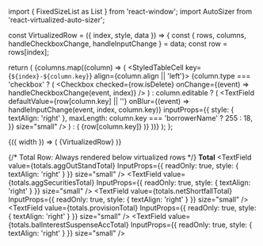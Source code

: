 import { FixedSizeList as List } from 'react-window';
import AutoSizer from 'react-virtualized-auto-sizer';


const VirtualizedRow = ({ index, style, data }) => {
  const { rows, columns, handleCheckboxChange, handleInputChange } = data;
  const row = rows[index];

  return (
    <TableRow key={index} style={style}>
      {columns.map((column) => (
        <StyledTableCell key={`${index}-${column.key}`} align={column.align || 'left'}>
          {column.type === 'checkbox' ? (
            <Checkbox
              checked={row.isDelete}
              onChange={(event) => handleCheckboxChange(event, index)}
            />
          ) : column.editable ? (
            <TextField
              defaultValue={row[column.key] || ''}
              onBlur={(event) => handleInputChange(event, index, column.key)}
              inputProps={{
                style: { textAlign: 'right' },
                maxLength: column.key === 'borrowerName' ? 255 : 18,
              }}
              size="small"
            />
          ) : (
            <span>{row[column.key]}</span>
          )}
        </StyledTableCell>
      ))}
    </TableRow>
  );
};




<TableBody>
  <AutoSizer disableHeight>
    {({ width }) => (
      <List
        height={400}
        itemCount={rows.length}
        itemSize={50}
        width={width}
        itemData={{ rows, columns, handleCheckboxChange, handleInputChange }}
      >
        {VirtualizedRow}
      </List>
    )}
  </AutoSizer>

  {/* Total Row: Always rendered below virtualized rows */}
  <TableRow>
    <StyledTableCell colSpan={2} align="center"><b>Total</b></StyledTableCell>
    <StyledTableCell align="center">
      <TextField value={totals.aggOutStandTotal} InputProps={{ readOnly: true, style: { textAlign: 'right' } }} size="small" />
    </StyledTableCell>
    <StyledTableCell align="center">
      <TextField value={totals.aggSecuritiesTotal} InputProps={{ readOnly: true, style: { textAlign: 'right' } }} size="small" />
    </StyledTableCell>
    <StyledTableCell align="center">
      <TextField value={totals.netShortfallTotal} InputProps={{ readOnly: true, style: { textAlign: 'right' } }} size="small" />
    </StyledTableCell>
    <StyledTableCell align="center">
      <TextField value={totals.provisionTotal} InputProps={{ readOnly: true, style: { textAlign: 'right' } }} size="small" />
    </StyledTableCell>
    <StyledTableCell align="center">
      <TextField value={totals.balInterestSuspenseAccTotal} InputProps={{ readOnly: true, style: { textAlign: 'right' } }} size="small" />
    </StyledTableCell>
  </TableRow>
</TableBody>